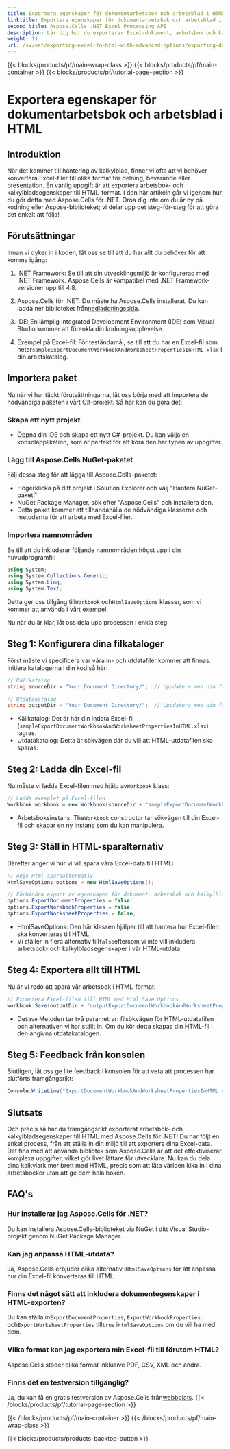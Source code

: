 ```yaml
---
title: Exportera egenskaper för dokumentarbetsbok och arbetsblad i HTML
linktitle: Exportera egenskaper för dokumentarbetsbok och arbetsblad i HTML
second_title: Aspose.Cells .NET Excel Processing API
description: Lär dig hur du exporterar Excel-dokument, arbetsbok och kalkylbladsegenskaper till HTML med Aspose.Cells för .NET. Enkel steg-för-steg guide ingår.
weight: 11
url: /sv/net/exporting-excel-to-html-with-advanced-options/exporting-document-workbook-and-worksheet-properties/
---
```


{{< blocks/products/pf/main-wrap-class >}}
{{< blocks/products/pf/main-container >}}
{{< blocks/products/pf/tutorial-page-section >}}

# Exportera egenskaper för dokumentarbetsbok och arbetsblad i HTML

## Introduktion

När det kommer till hantering av kalkylblad, finner vi ofta att vi behöver konvertera Excel-filer till olika format för delning, bevarande eller presentation. En vanlig uppgift är att exportera arbetsbok- och kalkylbladsegenskaper till HTML-format. I den här artikeln går vi igenom hur du gör detta med Aspose.Cells för .NET. Oroa dig inte om du är ny på kodning eller Aspose-biblioteket; vi delar upp det steg-för-steg för att göra det enkelt att följa!

## Förutsättningar

Innan vi dyker in i koden, låt oss se till att du har allt du behöver för att komma igång:

1. .NET Framework: Se till att din utvecklingsmiljö är konfigurerad med .NET Framework. Aspose.Cells är kompatibel med .NET Framework-versioner upp till 4.8.
   
2.  Aspose.Cells för .NET: Du måste ha Aspose.Cells installerat. Du kan ladda ner biblioteket från[nedladdningssida](https://releases.aspose.com/cells/net/). 

3. IDE: En lämplig Integrated Development Environment (IDE) som Visual Studio kommer att förenkla din kodningsupplevelse.

4.  Exempel på Excel-fil: För teständamål, se till att du har en Excel-fil som heter`sampleExportDocumentWorkbookAndWorksheetPropertiesInHTML.xlsx` i din arbetskatalog.

## Importera paket

Nu när vi har täckt förutsättningarna, låt oss börja med att importera de nödvändiga paketen i vårt C#-projekt. Så här kan du göra det:

### Skapa ett nytt projekt

- Öppna din IDE och skapa ett nytt C#-projekt. Du kan välja en konsolapplikation, som är perfekt för att köra den här typen av uppgifter.

### Lägg till Aspose.Cells NuGet-paketet

Följ dessa steg för att lägga till Aspose.Cells-paketet:

- Högerklicka på ditt projekt i Solution Explorer och välj "Hantera NuGet-paket."
- NuGet Package Manager, sök efter "Aspose.Cells" och installera den.
- Detta paket kommer att tillhandahålla de nödvändiga klasserna och metoderna för att arbeta med Excel-filer.

### Importera namnområden

Se till att du inkluderar följande namnområden högst upp i din huvudprogramfil:

```csharp
using System;
using System.Collections.Generic;
using System.Linq;
using System.Text;
```

 Detta ger oss tillgång till`Workbook` och`HtmlSaveOptions` klasser, som vi kommer att använda i vårt exempel.

Nu när du är klar, låt oss dela upp processen i enkla steg.

## Steg 1: Konfigurera dina filkataloger

Först måste vi specificera var våra in- och utdatafiler kommer att finnas. Initiera katalogerna i din kod så här:

```csharp
// Källkatalog
string sourceDir = "Your Document Directory/";  // Uppdatera med din faktiska väg

// Utdatakatalog
string outputDir = "Your Document Directory/";  // Uppdatera med din faktiska väg
```

- Källkatalog: Det är här din indata Excel-fil (`sampleExportDocumentWorkbookAndWorksheetPropertiesInHTML.xlsx`) lagras.
- Utdatakatalog: Detta är sökvägen där du vill att HTML-utdatafilen ska sparas.

## Steg 2: Ladda din Excel-fil

 Nu måste vi ladda Excel-filen med hjälp av`Workbook` klass:

```csharp
// Ladda exemplet på Excel-filen
Workbook workbook = new Workbook(sourceDir + "sampleExportDocumentWorkbookAndWorksheetPropertiesInHTML.xlsx");
```

-  Arbetsboksinstans: The`Workbook` constructor tar sökvägen till din Excel-fil och skapar en ny instans som du kan manipulera.

## Steg 3: Ställ in HTML-sparalternativ

Därefter anger vi hur vi vill spara våra Excel-data till HTML:

```csharp
// Ange Html-sparaalternativ
HtmlSaveOptions options = new HtmlSaveOptions();

// Förhindra export av egenskaper för dokument, arbetsbok och kalkylblad
options.ExportDocumentProperties = false;
options.ExportWorkbookProperties = false;
options.ExportWorksheetProperties = false;
```

- HtmlSaveOptions: Den här klassen hjälper till att hantera hur Excel-filen ska konverteras till HTML.
-  Vi ställer in flera alternativ till`false`eftersom vi inte vill inkludera arbetsbok- och kalkylbladsegenskaper i vår HTML-utdata.

## Steg 4: Exportera allt till HTML

Nu är vi redo att spara vår arbetsbok i HTML-format:

```csharp
// Exportera Excel-filen till HTML med Html Save Options
workbook.Save(outputDir + "outputExportDocumentWorkbookAndWorksheetPropertiesInHTML.html", options);
```

-  De`Save` Metoden tar två parametrar: filsökvägen för HTML-utdatafilen och alternativen vi har ställt in. Om du kör detta skapas din HTML-fil i den angivna utdatakatalogen.

## Steg 5: Feedback från konsolen

Slutligen, låt oss ge lite feedback i konsolen för att veta att processen har slutförts framgångsrikt:

```csharp
Console.WriteLine("ExportDocumentWorkbookAndWorksheetPropertiesInHTML executed successfully.");
```

## Slutsats

Och precis så har du framgångsrikt exporterat arbetsbok- och kalkylbladsegenskaper till HTML med Aspose.Cells för .NET! Du har följt en enkel process, från att ställa in din miljö till att exportera dina Excel-data. Det fina med att använda bibliotek som Aspose.Cells är att det effektiviserar komplexa uppgifter, vilket gör livet lättare för utvecklare. Nu kan du dela dina kalkylark mer brett med HTML, precis som att låta världen kika in i dina arbetsböcker utan att ge dem hela boken.

## FAQ's

### Hur installerar jag Aspose.Cells för .NET?  
Du kan installera Aspose.Cells-biblioteket via NuGet i ditt Visual Studio-projekt genom NuGet Package Manager.

### Kan jag anpassa HTML-utdata?  
 Ja, Aspose.Cells erbjuder olika alternativ i`HtmlSaveOptions` för att anpassa hur din Excel-fil konverteras till HTML.

### Finns det något sätt att inkludera dokumentegenskaper i HTML-exporten?  
 Du kan ställa in`ExportDocumentProperties`, `ExportWorkbookProperties` , och`ExportWorksheetProperties` till`true` i`HtmlSaveOptions` om du vill ha med dem.

### Vilka format kan jag exportera min Excel-fil till förutom HTML?  
Aspose.Cells stöder olika format inklusive PDF, CSV, XML och andra.

### Finns det en testversion tillgänglig?  
 Ja, du kan få en gratis testversion av Aspose.Cells från[webbplats](https://releases.aspose.com/).
{{< /blocks/products/pf/tutorial-page-section >}}

{{< /blocks/products/pf/main-container >}}
{{< /blocks/products/pf/main-wrap-class >}}

{{< blocks/products/products-backtop-button >}}

